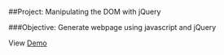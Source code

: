 ##Project: Manipulating the DOM with jQuery

###Objective: 
Generate webpage using javascript and jQuery

View [Demo](http://htmlpreview.github.io/?https://github.com/Jberczel/odin-javascript/blob/master/restaurant/index.html)